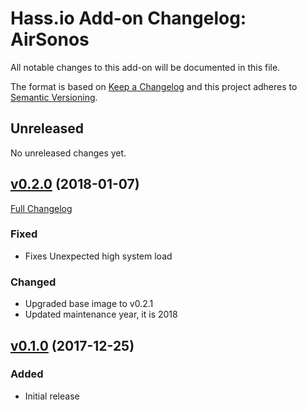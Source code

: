 # Hass.io Add-on Changelog: AirSonos

All notable changes to this add-on will be documented in this file.

The format is based on [Keep a Changelog][keep-a-changelog]
and this project adheres to [Semantic Versioning][semantic-versioning].

## Unreleased

No unreleased changes yet.

## [v0.2.0] (2018-01-07)

[Full Changelog][v0.1.0-v0.2.0]

### Fixed

- Fixes Unexpected high system load

### Changed

- Upgraded base image to v0.2.1
- Updated maintenance year, it is 2018

## [v0.1.0] (2017-12-25)

### Added

- Initial release

[keep-a-changelog]: http://keepachangelog.com/en/1.0.0/
[semantic-versioning]: http://semver.org/spec/v2.0.0.html
[v0.1.0-v0.2.0]: https://github.com/hassio-addons/addon-airsonos/compare/v0.1.0...v0.2.0
[v0.1.0]: https://github.com/hassio-addons/addon-airsonos/tree/v0.1.0
[v0.2.0]: https://github.com/hassio-addons/addon-airsonos/tree/v0.2.0